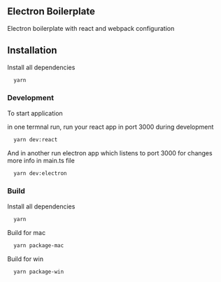 ## Electron Boilerplate

Electron boilerplate with react and webpack configuration

## Installation

Install all dependencies

```bash
  yarn
```

### Development
To start application

in one termnal run, run your react app in port 3000 during development

```bash
  yarn dev:react
```

And in another run electron app which listens to port 3000 for changes more info in main.ts file

```bash
  yarn dev:electron
```

### Build

Install all dependencies

```bash
  yarn
```

Build for mac

```bash
  yarn package-mac
```


Build for win

```bash
  yarn package-win
```